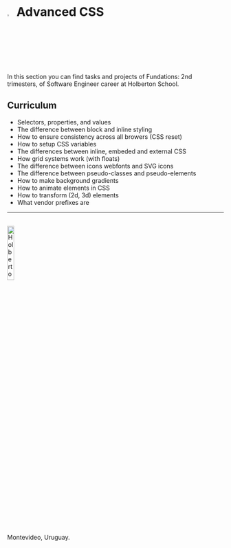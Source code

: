 # <a > <img src="https://www.w3.org/html/logo/downloads/HTML5_Badge_512.png" alt="CSS" width=3% heigth=3% ></img></a> **Advanced CSS**

In this section you can find tasks and projects of Fundations: 2nd trimesters, of Software Engineer career at Holberton School.

## Curriculum
- Selectors, properties, and values
- The difference between block and inline styling
- How to ensure consistency across all browers (CSS reset)
- How to setup CSS variables
- The differences between inline, embeded and external CSS
- How grid systems work (with floats)
- The difference between icons webfonts and SVG icons
- The difference between pseudo-classes and pseudo-elements
- How to make background gradients
- How to animate elements in CSS
- How to transform (2d, 3d) elements
- What vendor prefixes are

<hr>
<br>
<a> <img src="https://apply.holbertonschool.com/holberton-logo.png" alt="Holberton logo" width=18% heigth=18% ></img></a>

Montevideo, Uruguay.
